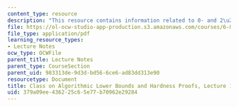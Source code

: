 ```yaml
---
content_type: resource
description: "This resource contains information related to 0- and 2\u2013player games."
file: https://ol-ocw-studio-app-production.s3.amazonaws.com/courses/6-890-algorithmic-lower-bounds-fun-with-hardness-proofs-fall-2014/379a09ee436225c65e77b70962e29284_MIT6_890F14_L18.pdf
file_type: application/pdf
learning_resource_types:
- Lecture Notes
ocw_type: OCWFile
parent_title: Lecture Notes
parent_type: CourseSection
parent_uid: 983313de-9d3d-bd56-6ce6-ad83dd313e90
resourcetype: Document
title: Class on Algorithmic Lower Bounds and Hardness Proofs, Lecture 18 Notes
uid: 379a09ee-4362-25c6-5e77-b70962e29284
---
```

